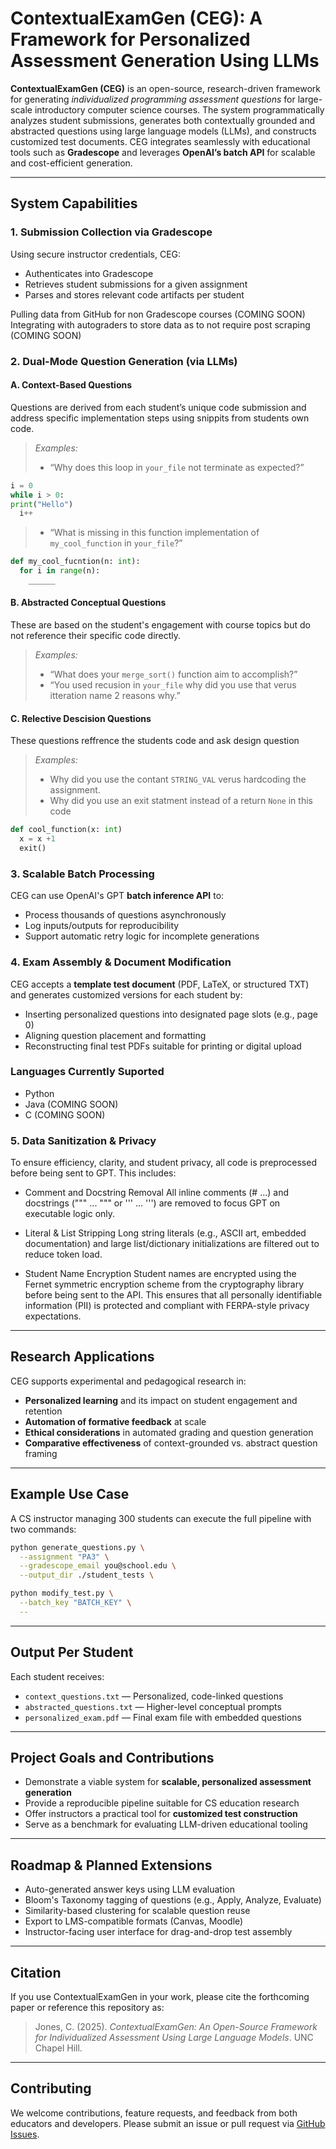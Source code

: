 # ContextualExamGen (CEG): A Framework for Personalized Assessment Generation Using LLMs

**ContextualExamGen (CEG)** is an open-source, research-driven framework for generating *individualized programming assessment questions* for large-scale introductory computer science courses. The system programmatically analyzes student submissions, generates both contextually grounded and abstracted questions using large language models (LLMs), and constructs customized test documents. CEG integrates seamlessly with educational tools such as **Gradescope** and leverages **OpenAI’s batch API** for scalable and cost-efficient generation.

---

## System Capabilities

### 1. Submission Collection via Gradescope

Using secure instructor credentials, CEG:

* Authenticates into Gradescope
* Retrieves student submissions for a given assignment
* Parses and stores relevant code artifacts per student

Pulling data from GitHub for non Gradescope courses (COMING SOON)
Integrating with autograders to store data as to not require post scraping (COMING SOON)

### 2. Dual-Mode Question Generation (via LLMs)

#### **A. Context-Based Questions**

Questions are derived from each student’s unique code submission and address specific implementation steps using snippits from students own code.

> *Examples:*
>
> * “Why does this loop in `your_file` not terminate as expected?”
  ```python
  i = 0
  while i > 0:
  print("Hello")
    i++
  ```
> * “What is missing in this function implementation of `my_cool_function` in `your_file`?”
  ```python
  def my_cool_fucntion(n: int):
    for i in range(n):
      ______
  ```

#### **B. Abstracted Conceptual Questions**

These are based on the student's engagement with course topics but do not reference their specific code directly.

> *Examples:*
>
> * “What does your `merge_sort()` function aim to accomplish?”
> * “You used recusion in `your_file` why did you use that verus itteration name 2 reasons why.”

#### **C. Relective Descision Questions**

These questions reffrence the students code and ask design question

> *Examples:*
>
> * Why did you use the contant `STRING_VAL` verus hardcoding the assignment.
> * Why did you use an exit statment instead of a return `None` in this code
```python
def cool_function(x: int)
  x = x +1
  exit()
```

### 3. Scalable Batch Processing

CEG can use OpenAI's GPT **batch inference API** to:

* Process thousands of questions asynchronously
* Log inputs/outputs for reproducibility
* Support automatic retry logic for incomplete generations

### 4. Exam Assembly & Document Modification

CEG accepts a **template test document** (PDF, LaTeX, or structured TXT) and generates customized versions for each student by:

* Inserting personalized questions into designated page slots (e.g., page 0)
* Aligning question placement and formatting
* Reconstructing final test PDFs suitable for printing or digital upload

### Languages Currently Suported 
* Python
* Java (COMING SOON)
* C (COMING SOON)

### **5. Data Sanitization & Privacy**
To ensure efficiency, clarity, and student privacy, all code is preprocessed before being sent to GPT. This includes:

* Comment and Docstring Removal
All inline comments (# ...) and docstrings (""" ... """ or ''' ... ''') are removed to focus GPT on executable logic only.

* Literal & List Stripping
Long string literals (e.g., ASCII art, embedded documentation) and large list/dictionary initializations are filtered out to reduce token load.

* Student Name Encryption
Student names are encrypted using the Fernet symmetric encryption scheme from the cryptography library before being sent to the API. This ensures that all personally identifiable information (PII) is protected and compliant with FERPA-style privacy expectations.

---

## Research Applications

CEG supports experimental and pedagogical research in:

* **Personalized learning** and its impact on student engagement and retention
* **Automation of formative feedback** at scale
* **Ethical considerations** in automated grading and question generation
* **Comparative effectiveness** of context-grounded vs. abstract question framing

---

## Example Use Case

A CS instructor managing 300 students can execute the full pipeline with two commands:

```bash
python generate_questions.py \
  --assignment "PA3" \
  --gradescope_email you@school.edu \
  --output_dir ./student_tests \
```
```bash
python modify_test.py \
  --batch_key "BATCH_KEY" \
  --
```
---

## Output Per Student

Each student receives:

* `context_questions.txt` — Personalized, code-linked questions
* `abstracted_questions.txt` — Higher-level conceptual prompts
* `personalized_exam.pdf` — Final exam file with embedded questions

---

## Project Goals and Contributions

* Demonstrate a viable system for **scalable, personalized assessment generation**
* Provide a reproducible pipeline suitable for CS education research
* Offer instructors a practical tool for **customized test construction**
* Serve as a benchmark for evaluating LLM-driven educational tooling

---

## Roadmap & Planned Extensions

* Auto-generated answer keys using LLM evaluation
* Bloom's Taxonomy tagging of questions (e.g., Apply, Analyze, Evaluate)
* Similarity-based clustering for scalable question reuse
* Export to LMS-compatible formats (Canvas, Moodle)
* Instructor-facing user interface for drag-and-drop test assembly

---

## Citation

If you use ContextualExamGen in your work, please cite the forthcoming paper or reference this repository as:

> Jones, C. (2025). *ContextualExamGen: An Open-Source Framework for Individualized Assessment Using Large Language Models*. UNC Chapel Hill.

---

## Contributing

We welcome contributions, feature requests, and feedback from both educators and developers. Please submit an issue or pull request via [GitHub Issues](https://github.com/ConorJones05/ContextualExamGen).
